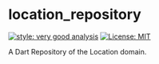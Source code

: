 # location_repository

[![style: very good analysis][very_good_analysis_badge]][very_good_analysis_link]
[![License: MIT][license_badge]][license_link]

A Dart Repository of the Location domain.

[license_badge]: https://img.shields.io/badge/license-MIT-blue.svg
[license_link]: https://opensource.org/licenses/MIT
[very_good_analysis_badge]: https://img.shields.io/badge/style-very_good_analysis-B22C89.svg
[very_good_analysis_link]: https://pub.dev/packages/very_good_analysis
